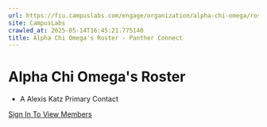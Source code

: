 ```yaml
---
url: https://fiu.campuslabs.com/engage/organization/alpha-chi-omega/roster
site: CampusLabs
crawled_at: 2025-05-14T16:45:21.775140
title: Alpha Chi Omega's Roster - Panther Connect
---
```


#  Alpha Chi Omega's Roster 
  * A
Alexis Katz
Primary Contact


[Sign In To View Members](https://fiu.campuslabs.com/engage/account/login?returnUrl=/engage/organization/alpha-chi-omega/roster)
